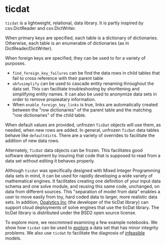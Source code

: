 # ticdat

`ticdat` is a lightweight, relational, data library. It is partly inspired by csv.DictReader
and csv.DictWriter.  

When primary keys are specified, each table is a dictionary of dictionaries.
Otherwise, each table is an enumerable of dictionaries (as in DictReader/DictWriter). 

When foreign keys are specified, they can be used to for a variety of purposes.
  * `find_foreign_key_failures` can be find the data rows in child tables that fail to cross reference with their parent table
  * `obfusimplify` can be used to cascade entity renaming throughout the data set. This can facilitate troubleshootng by shorttening and simplifying entity names. It can also be used to anonymize data sets in order to remove propieatary information.
  * When `enable_foreign_key_links` is true, links are automatically created between the "row dictionaries" of the parent table and the matching "row dictionaries" of the child table.

When default values are provided, unfrozen `TicDat` objects will use them, as needed, when new rows are added. In general, unfrozen `TicDat` data tables behave like `defaultdict`s.  There are a variety of overrides to facilitate the addition of new data rows.

Alternately, `TicDat` data objects can be frozen. This facilitates good software development by insuring that code that is supposed to read from a data set without editing it behaves properly.

Although `ticdat` was specifically designed with Mixed Integer Programming data sets in mind, it can be used for
rapidly developing a wide variety of mathematical engines. It facilitates creating one definition of your
input data schema and one solve module, and reusing this same code, unchanged, on data from different
sources. This "separation of model from data" enables a user to move easily from toy, hard coded data to
larger, more realistic data sets. In addition, [Opalytics Inc](http://www.opalytics.com/) (the developer of the ticDat library) can support cloud deployments of solve engines that use the ticDat library.
The ticDat library is distributed under the BSD2 open source license.

To explore more, we reocmmned examining a few example notebooks. We show how `ticdat` can be used to [explore](https://github.com/opalytics/opalytics-ticdat/blob/master/examples/notebooks/diet.ipynb) a data set that has minor integrity problems. We also use `ticdat` to facilitate the diagnosis of [infeasible](https://github.com/opalytics/opalytics-ticdat/blob/master/examples/notebooks/netflow.ipynb) models.
